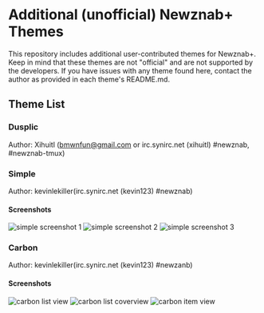 # Additional (unofficial) Newznab+ Themes #
This repository includes additional user-contributed themes for Newznab+. Keep in mind that these themes are not "official" and are not supported by the developers.
If you have issues with any theme found here, contact the author as provided in each theme's README.md.

## Theme List ##

### Dusplic ###
Author: Xihuitl (bmwnfun@gmail.com or irc.synirc.net (xihuitl) #newznab, #newznab-tmux)

### Simple ###
Author: kevinlekiller(irc.synirc.net (kevin123) #newznab)
#### Screenshots ####
![simple screenshot 1](https://raw.github.com/Xihuitl/Newznab_Themes/master/screenshots/simple_item.jpg)
![simple screenshot 2](https://raw.github.com/Xihuitl/Newznab_Themes/master/screenshots/simple_item2.jpg)
![simple screenshot 3](https://raw.github.com/Xihuitl/Newznab_Themes/master/screenshots/simple_list.jpg)

### Carbon ###
Author: kevinlekiller(irc.synirc.net (kevin123) #newzanb)
#### Screenshots ####
![carbon list view](https://raw.github.com/Xihuitl/Newznab_Themes/master/screenshots/carbon_list.jpg "Carbon List View")
![carbon list coverview](https://raw.github.com/Xihuitl/Newznab_Themes/master/screenshots/carbon_coverlist.jpg "Carbon Cover List View")
![carbon item view](https://raw.github.com/Xihuitl/Newznab_Themes/master/screenshots/carbon_itemview.jpg "Carbon Item View")

